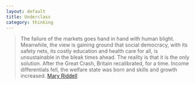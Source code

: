 ```yaml
---
layout: default
title: Underclass
category: thinking
---
```


> The failure of the markets goes hand in hand with human blight. Meanwhile, the view is gaining ground that social democracy, with its safety nets, its costly education and health care for all, is unsustainable in the bleak times ahead. The reality is that it is the only solution. After the Great Crash, Britain recalibrated, for a time. Income differentials fell, the welfare state was born and skills and growth increased. [Mary Riddell](http://www.telegraph.co.uk/news/uknews/law-and-order/8630533/Riots-the-underclass-lashes-out.html)
